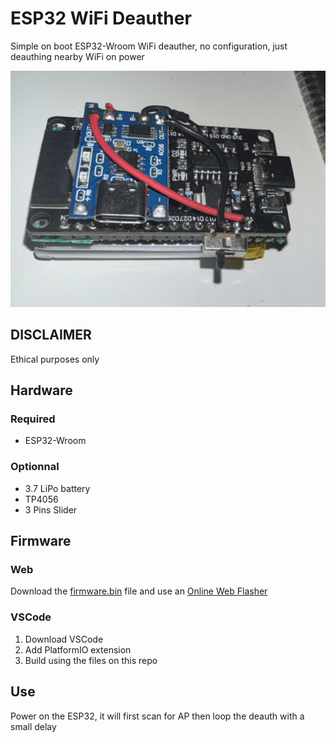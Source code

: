 # ESP32 WiFi Deauther
Simple on boot ESP32-Wroom WiFi deauther, no configuration, just deauthing nearby WiFi on power

![Image](pic/IMG_1672.JPEG)

## DISCLAIMER
Ethical purposes only

## Hardware 
### Required
* ESP32-Wroom
### Optionnal
* 3.7 LiPo battery
* TP4056
* 3 Pins Slider

## Firmware
### Web
Download the [firmware.bin](src/firmware.bin) file and use an [Online Web Flasher](https://esptool.spacehuhn.com/)

### VSCode
1. Download VSCode
2. Add PlatformIO extension
3. Build using the files on this repo

## Use
Power on the ESP32, it will first scan for AP then loop the deauth with a small delay
